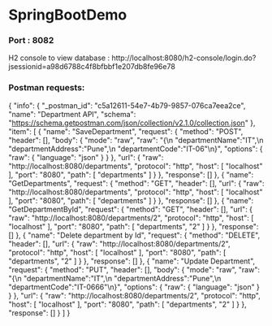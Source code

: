 # SpringBootDemo


### Port : 8082

H2 console to view database : http://localhost:8080/h2-console/login.do?jsessionid=a98d6788c4f8bfbbf1e207db8fe96e78

### Postman requests:
{
	"info": {
		"_postman_id": "c5a12611-54e7-4b79-9857-076ca7eea2ce",
		"name": "Department API",
		"schema": "https://schema.getpostman.com/json/collection/v2.1.0/collection.json"
	},
	"item": [
		{
			"name": "SaveDepartment",
			"request": {
				"method": "POST",
				"header": [],
				"body": {
					"mode": "raw",
					"raw": "{\n    \"departmentName\":\"IT\",\n    \"departmentAddress\":\"Pune\",\n    \"departmentCode\":\"IT-06\"\n}",
					"options": {
						"raw": {
							"language": "json"
						}
					}
				},
				"url": {
					"raw": "http://localhost:8080/departments",
					"protocol": "http",
					"host": [
						"localhost"
					],
					"port": "8080",
					"path": [
						"departments"
					]
				}
			},
			"response": []
		},
		{
			"name": "GetDepartments",
			"request": {
				"method": "GET",
				"header": [],
				"url": {
					"raw": "http://localhost:8080/departments",
					"protocol": "http",
					"host": [
						"localhost"
					],
					"port": "8080",
					"path": [
						"departments"
					]
				}
			},
			"response": []
		},
		{
			"name": "GetDepartmentById",
			"request": {
				"method": "GET",
				"header": [],
				"url": {
					"raw": "http://localhost:8080/departments/2",
					"protocol": "http",
					"host": [
						"localhost"
					],
					"port": "8080",
					"path": [
						"departments",
						"2"
					]
				}
			},
			"response": []
		},
		{
			"name": "Delete department by Id",
			"request": {
				"method": "DELETE",
				"header": [],
				"url": {
					"raw": "http://localhost:8080/departments/2",
					"protocol": "http",
					"host": [
						"localhost"
					],
					"port": "8080",
					"path": [
						"departments",
						"2"
					]
				}
			},
			"response": []
		},
		{
			"name": "Update Department",
			"request": {
				"method": "PUT",
				"header": [],
				"body": {
					"mode": "raw",
					"raw": "{\n    \"departmentName\":\"IT\",\n    \"departmentAddress\":\"Pune\",\n    \"departmentCode\":\"IT-0666\"\n}",
					"options": {
						"raw": {
							"language": "json"
						}
					}
				},
				"url": {
					"raw": "http://localhost:8080/departments/2",
					"protocol": "http",
					"host": [
						"localhost"
					],
					"port": "8080",
					"path": [
						"departments",
						"2"
					]
				}
			},
			"response": []
		}
	]
}
